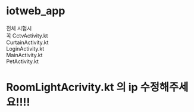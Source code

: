 # iotweb_app
전체 시험시  
꼭 CctvActivity.kt  
CurtainActivity.kt  
LoginActivity.kt  
MainActivity.kt  
PetActivity.kt  
# RoomLightAcrivity.kt 의 ip 수정해주세요!!!!
